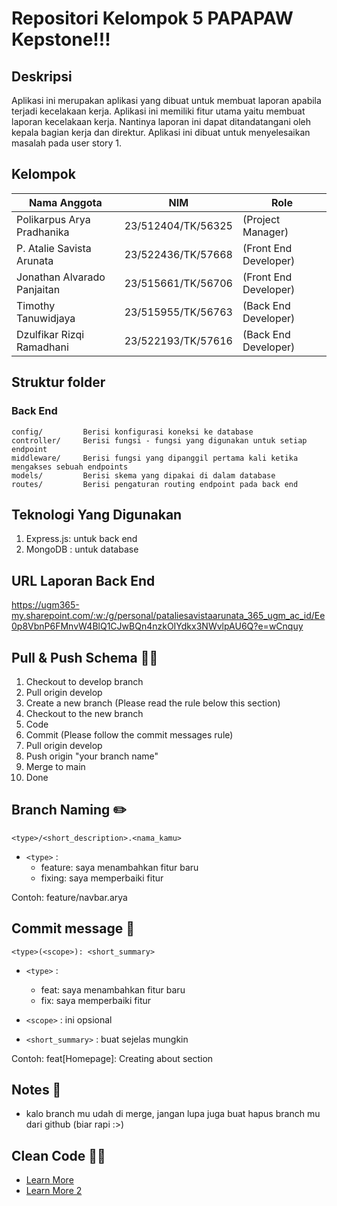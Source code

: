 # Repositori Kelompok 5 PAPAPAW Kepstone!!!

## Deskripsi

Aplikasi ini merupakan aplikasi yang dibuat untuk membuat laporan apabila terjadi kecelakaan kerja. Aplikasi ini memiliki fitur utama yaitu membuat laporan kecelakaan kerja. Nantinya laporan ini dapat ditandatangani oleh kepala bagian kerja dan direktur. Aplikasi ini dibuat untuk menyelesaikan masalah pada user story 1.

## **Kelompok**

| Nama Anggota                | NIM                | Role                  |
| --------------------------- | ------------------ | --------------------- |
| Polikarpus Arya Pradhanika  | 23/512404/TK/56325 | (Project Manager)     |
| P. Atalie Savista Arunata   | 23/522436/TK/57668 | (Front End Developer) |
| Jonathan Alvarado Panjaitan | 23/515661/TK/56706 | (Front End Developer) |
| Timothy Tanuwidjaya         | 23/515955/TK/56763 | (Back End Developer)  |
| Dzulfikar Rizqi Ramadhani   | 23/522193/TK/57616 | (Back End Developer)  |

## **Struktur folder**

### **Back End**

```
config/         Berisi konfigurasi koneksi ke database
controller/     Berisi fungsi - fungsi yang digunakan untuk setiap endpoint
middleware/     Berisi fungsi yang dipanggil pertama kali ketika mengakses sebuah endpoints
models/         Berisi skema yang dipakai di dalam database
routes/         Berisi pengaturan routing endpoint pada back end
```

## Teknologi Yang Digunakan

1. Express.js: untuk back end
2. MongoDB : untuk database

## URL Laporan Back End

https://ugm365-my.sharepoint.com/:w:/g/personal/pataliesavistaarunata_365_ugm_ac_id/Ee0p8VbnP6FMnvW4BlQ1CJwBQn4nzkOIYdkx3NWvlpAU6Q?e=wCnquy

## Pull & Push Schema 💪🏻

1. Checkout to develop branch
2. Pull origin develop
3. Create a new branch (Please read the rule below this section)
4. Checkout to the new branch
5. Code
6. Commit (Please follow the commit messages rule)
7. Pull origin develop
8. Push origin "your branch name"
9. Merge to main
10. Done

## Branch Naming ✏️

`<type>/<short_description>.<nama_kamu>`

- `<type>` :
  - feature: saya menambahkan fitur baru
  - fixing: saya memperbaiki fitur

Contoh: feature/navbar.arya

## Commit message 📝

`<type>(<scope>): <short_summary>`

- `<type>` :

  - feat: saya menambahkan fitur baru
  - fix: saya memperbaiki fitur

- `<scope>` : ini opsional
- `<short_summary>` : buat sejelas mungkin

Contoh: feat[Homepage]: Creating about section

## Notes 📰

- kalo branch mu udah di merge, jangan lupa juga buat hapus branch mu dari github (biar rapi :>)

## Clean Code ✍🏻

- [Learn More](https://github.com/ryanmcdermott/clean-code-javascript)
- [Learn More 2](https://gist.github.com/wojteklu/73c6914cc446146b8b533c0988cf8d29#:~:text=Code%20is%20clean%20if%20it,%2C%20changeability%2C%20extensibility%20and%20maintainability.)
